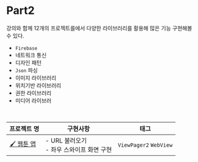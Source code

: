 # Part2
강의와 함께 12개의 프로젝트를에서 다양한 라이브러리를 활용해 많은 기능 구현해볼 수 있다.
- `Firebase`
- 네트워크 통신
- 디자인 패턴
- `Json` 파싱
- 이미지 라이브러리
- 위치기반 라이브러리
- 권한 라이브러리
- 미디어 라이브러
<br>

| 프로젝트 명 | 구현사항 | 태그 |
| ---- | -------- | -------- |
| [🖌 웹툰 앱](https://github.com/sjunh812/fastcampus-android-bootcamp/tree/master/part2/chapter1) | - URL 불러오기<br>- 좌우 스와이프 화면 구현 | `ViewPager2` `WebView` |  
 
